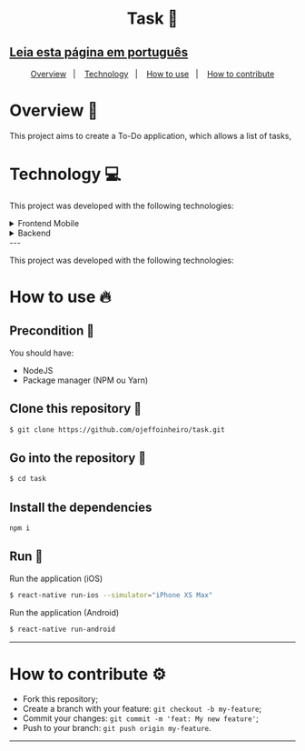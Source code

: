 <h1 align="center">
  Task 📆
</h1>

## [Leia esta página em português](https://github.com/ojeffoinheiro/task/blob/master/README-PT.md)

<p align="center">
  <a href="#overview-book">Overview</a>&nbsp;&nbsp;&nbsp;|&nbsp;&nbsp;&nbsp;
  <a href="#technology-computer">Technology</a>&nbsp;&nbsp;&nbsp;|&nbsp;&nbsp;&nbsp;  
  <a href="#how-to-use-fire">How to use</a>&nbsp;&nbsp;&nbsp;|&nbsp;&nbsp;&nbsp;
  <a href="#how-to-contribute-gear">How to contribute</a>
</p>


# Overview :book:
This project aims to create a To-Do application, which allows a list of tasks,

# Technology :computer:
This project was developed with the following technologies:

<details>
  <summary>Frontend Mobile</summary>

- [React](https://pt-br.reactjs.org/docs/getting-started.html)
- [React Native](https://reactnative.dev/docs/getting-started)
- [NodeJS](https://nodejs.org/en/)
- [React Navigation](https://reactnavigation.org/docs/getting-started)
- [React Native Async Storage](https://reactnative.dev/docs/asyncstorage)
- [React Native DateTimePicker](https://github.com/react-native-datetimepicker/datetimepicker)
- [Axios](https://www.npmjs.com/package/axios)
- [Moment.js](https://momentjs.com)
- [React Native Vector Icons](https://www.npmjs.com/package/react-native-vector-icons)
</details>

<details>
  <summary>Backend</summary>

- [NodeJS](https://nodejs.org/)
- [Bcrypt-nodejs](https://www.npmjs.com/package/bcrypt-nodejs)
- [Body Parser](https://www.npmjs.com/package/body-parser)
- [Consign](https://www.npmjs.com/package/consign)
- [Postgres](https://www.postgresql.org)
- [Cors](https://www.npmjs.com/package/cors)
- [Express](https://expressjs.com/pt-br/)
- [jwt-simple](https://www.npmjs.com/package/jwt-simple)
- [Knex](http://knexjs.org)
- [moment](https://momentjs.com)
- [passport](http://www.passportjs.org/docs/)
- [passport-jwt](https://www.npmjs.com/package/jwt-simple)
- [nodemon](https://nodemon.io)
</details>
---

This project was developed with the following technologies:


# How to use :fire:
## Precondition 📌
You should have:
- NodeJS
- Package manager (NPM ou Yarn)

## Clone this repository :floppy_disk:
```bash
$ git clone https://github.com/ojeffoinheiro/task.git
```
## Go into the repository :file_folder:
```bash
$ cd task
```
## Install the dependencies
```bash
npm i
```
## Run :iphone:
Run the application (iOS)
```bash
$ react-native run-ios --simulator="iPhone XS Max"
```
Run the application (Android)
```bash
$ react-native run-android
```
---

# How to contribute :gear:
- Fork this repository;
- Create a branch with your feature: `git checkout -b my-feature`;
- Commit your changes: `git commit -m 'feat: My new feature'`;
- Push to your branch: `git push origin my-feature`.

---

